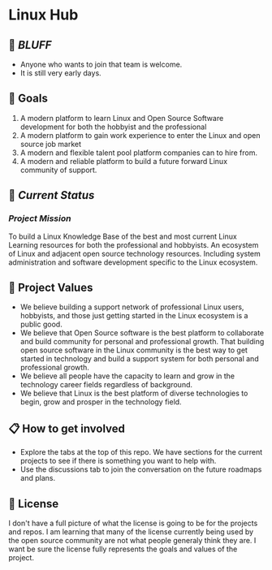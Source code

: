 # Linux Hub
## 🐧 _BLUFF_
- Anyone who wants to join that team is welcome.
- It is still very early days.

## 🎯️ Goals
1. A modern platform to learn Linux and Open Source Software development for both the hobbyist and the professional
2. A modern platform to gain work experience to enter the Linux and open source job market
3. A modern and flexible talent pool platform companies can to hire from.
4. A modern and reliable platform to build a future forward Linux community of support. 

## 📖 _Current Status_
### _Project Mission_
To build a Linux Knowledge Base of the best and most current Linux Learning resources for both the professional and hobbyists. An ecosystem of Linux and adjacent open source technology resources. Including system administration and software development specific to the Linux ecosystem.

## 📢 Project Values
- We believe building a support network of professional Linux users, hobbyists, and those just getting started in the Linux ecosystem is a public good.
- We believe that Open Source software is the best platform to collaborate and build community for personal and professional growth. That building open source software in the Linux community is the best way to get started in technology and build a support system for both personal and professional growth.
- We believe all people have the capacity to learn and grow in the technology career fields regardless of background.
- We believe that Linux is the best platform of diverse technologies to begin, grow and prosper in the technology field.

## 📋 How to get involved
- Explore the tabs at the top of this repo. We have sections for the current projects to see if there is something you want to help with.
- Use the discussions tab to join the conversation on the future roadmaps and plans.

## 🪪 License
I don't have a full picture of what the license is going to be for the projects and repos. I am learning that many of the license currently being used by the open source community are not what people generaly think they are. I want be sure the license fully represents the goals and values of the project.  
